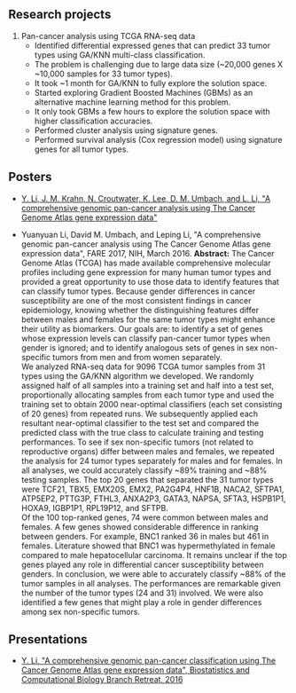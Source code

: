 


## Research projects
1. Pan-cancer analysis using TCGA RNA-seq data
    * Identified differential expressed genes that can predict 33 tumor types using GA/KNN multi-class classification.
    * The problem is challenging due to large data size (~20,000 genes X ~10,000 samples for 33 tumor types). 
    * It took ~1 month for GA/KNN to fully explore the solution space. 
    * Started exploring Gradient Boosted Machines (GBMs) as an alternative machine learning method for this problem. 
    * It only took GBMs a few hours to explore the solution space with higher classification accuracies.
    * Performed cluster analysis using signature genes.
    * Performed survival analysis (Cox regression model) using signature genes for all tumor types.


## Posters
* [Y. Li, J. M. Krahn, N. Croutwater, K. Lee, D. M. Umbach, and L. Li, "A comprehensive genomic pan-cancer analysis using The Cancer Genome Atlas gene expression data"](../PanCancer_BSC_review_2016_v2.pdf)

* Yuanyuan Li, David M. Umbach, and Leping Li, "A comprehensive genomic pan-cancer analysis using The Cancer Genome Atlas gene expression data", FARE 2017, NIH, March 2016.
**Abstract:**
The Cancer Genome Atlas (TCGA) has made available comprehensive molecular profiles including gene expression for many human tumor types and provided a great opportunity to use those data to identify features that can classify tumor types. Because gender differences in cancer susceptibility are one of the most consistent findings in cancer epidemiology, knowing whether the distinguishing features differ between males and females for the same tumor types might enhance their utility as biomarkers.
Our goals are: to identify a set of genes whose expression levels can classify pan-cancer tumor types when gender is ignored; and to identify analogous sets of genes in sex non-specific tumors from men and from women separately.        
We analyzed RNA-seq data for 9096 TCGA tumor samples from 31 types using the GA/KNN algorithm we developed. We randomly assigned half of all samples into a training set and half into a test set, proportionally allocating samples from each tumor type and used the training set to obtain 2000 near-optimal classifiers (each set consisting of 20 genes) from repeated runs. We subsequently applied each resultant near-optimal classifier to the test set and compared the predicted class with the true class to calculate training and testing performances. To see if sex non-specific tumors (not related to reproductive organs) differ between males and females, we repeated the analysis for 24 tumor types separately for males and for females.
In all analyses, we could accurately classify ~89% training and ~88% testing samples. The top 20 genes that separated the 31 tumor types were TCF21, TBX5, EMX20S, EMX2, PA2G4P4, HNF1B, NACA2, SFTPA1, ATP5EP2, PTTG3P, FTHL3, ANXA2P3, GATA3, NAPSA, SFTA3, HSPB1P1, HOXA9, IGBP1P1, RPL19P12, and SFTPB.  
Of the 100 top-ranked genes, 74 were common between males and females. A few genes showed considerable difference in ranking between genders. For example, BNC1 ranked 36 in males but 461 in females. Literature showed that BNC1 was hypermethylated in female compared to male hepatocellular carcinoma. It remains unclear if the top genes played any role in differential cancer susceptibility between genders.
In conclusion, we were able to accurately classify ~88% of the tumor samples in all analyses. The performances are remarkable given the number of the tumor types (24 and 31) involved. We were also identified a few genes that might play a role in gender differences among sex non-specific tumors. 

 


## Presentations
* [Y. Li, "A comprehensive genomic pan-cancer classification using The Cancer Genome Atlas gene expression data", Biostatistics and Computational Biology Branch Retreat, 2016](../Pan-cancerClassification_yuanyuanli_BSC_review_2016.pdf)


